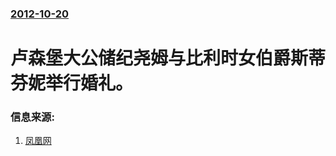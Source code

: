 ### [2012-10-20](/news/2012/10/20/index.md)

##### 
# 卢森堡大公储纪尧姆与比利时女伯爵斯蒂芬妮举行婚礼。




### 信息来源:

1. [凤凰网](http://news.ifeng.com/world/detail_2012_10/22/18421062_0.shtml)
